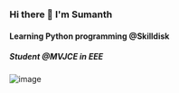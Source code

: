 
### Hi there 👋 I'm Sumanth 
#### Learning Python programming @Skilldisk
##### Student @MVJCE in EEE
![image](https://user-images.githubusercontent.com/92622011/141674106-1df0b3ac-3559-496a-b13e-3fb63b7531d9.png)




